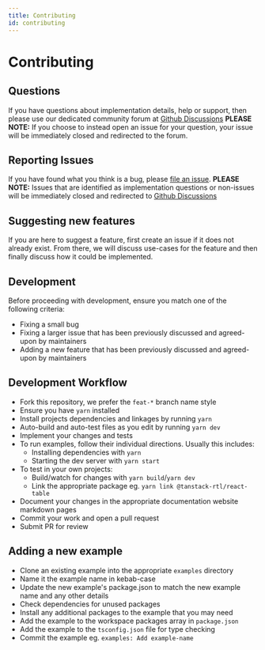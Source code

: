 ```yaml
---
title: Contributing
id: contributing
---
```


# Contributing

## Questions

If you have questions about implementation details, help or support, then please use our dedicated community forum at [Github Discussions](https://github.com/armantc/table/discussions) **PLEASE NOTE:** If you choose to instead open an issue for your question, your issue will be immediately closed and redirected to the forum.

## Reporting Issues

If you have found what you think is a bug, please [file an issue](https://github.com/armantc/table/issues/new). **PLEASE NOTE:** Issues that are identified as implementation questions or non-issues will be immediately closed and redirected to [Github Discussions](https://github.com/armantc/table/discussions)

## Suggesting new features

If you are here to suggest a feature, first create an issue if it does not already exist. From there, we will discuss use-cases for the feature and then finally discuss how it could be implemented.

## Development

Before proceeding with development, ensure you match one of the following criteria:

- Fixing a small bug
- Fixing a larger issue that has been previously discussed and agreed-upon by maintainers
- Adding a new feature that has been previously discussed and agreed-upon by maintainers

## Development Workflow

- Fork this repository, we prefer the `feat-*` branch name style
- Ensure you have `yarn` installed
- Install projects dependencies and linkages by running `yarn`
- Auto-build and auto-test files as you edit by running `yarn dev`
- Implement your changes and tests
- To run examples, follow their individual directions. Usually this includes:
  - Installing dependencies with `yarn`
  - Starting the dev server with `yarn start`
- To test in your own projects:
  - Build/watch for changes with `yarn build`/`yarn dev`
  - Link the appropriate package eg. `yarn link @tanstack-rtl/react-table`
- Document your changes in the appropriate documentation website markdown pages
- Commit your work and open a pull request
- Submit PR for review

## Adding a new example

- Clone an existing example into the appropriate `examples` directory
- Name it the example name in kebab-case
- Update the new example's package.json to match the new example name and any other details
- Check dependencies for unused packages
- Install any additional packages to the example that you may need
- Add the example to the workspace packages array in `package.json`
- Add the example to the `tsconfig.json` file for type checking
- Commit the example eg. `examples: Add example-name`
